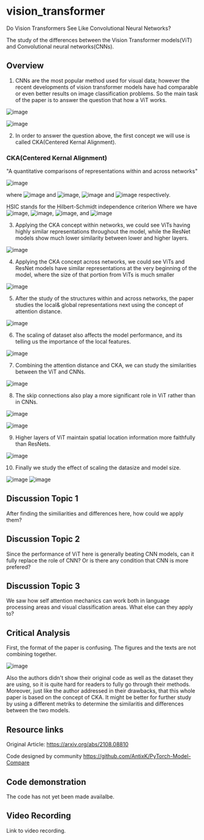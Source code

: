 # vision_transformer

Do Vision Transformers See Like Convolutional Neural Networks?

The study of the differences between the Vision Transformer models(ViT) and Convolutional neural networks(CNNs).


## Overview

1. CNNs are the most popular method used for visual data; however the recent developments of vision transformer models have had comparable or even better results on image classification problems. So the main task of the paper is to answer the question that how a ViT works.

![image](https://github.com/stevenlx96/vision_transformer/blob/main/images/conv.png?raw=true)

![image](https://github.com/stevenlx96/vision_transformer/blob/main/images/attetion.png?raw=true)

2. In order to answer the question above, the first concept we will use is called CKA(Centered Kernal Alignment).

### CKA(Centered Kernal Alignment)
"A quantitative comparisons of representations within and across networks"

![image](https://github.com/stevenlx96/vision_transformer/blob/main/images/cka%20formula.png?raw=true)

where
![image](https://github.com/stevenlx96/vision_transformer/blob/main/images/x.png?raw=true) and 
![image](https://github.com/stevenlx96/vision_transformer/blob/main/images/y.png?raw=true), 
![image](https://github.com/stevenlx96/vision_transformer/blob/main/images/k.png?raw=true) and
![image](https://github.com/stevenlx96/vision_transformer/blob/main/images/l.png?raw=true) respectively.

HSIC stands for the Hilbert-Schmidt independence criterion
Where we have
![image](https://github.com/stevenlx96/vision_transformer/blob/main/images/h.png?raw=true),
![image](https://github.com/stevenlx96/vision_transformer/blob/main/images/kp.png?raw=true), 
![image](https://github.com/stevenlx96/vision_transformer/blob/main/images/lp.png?raw=true), and
![image](https://github.com/stevenlx96/vision_transformer/blob/main/images/kl.png?raw=true)

3. Applying the CKA concept within networks, we could see ViTs having highly similar representations throughout the model, while the ResNet models show much lower similarity between lower and higher layers.

![image](https://github.com/stevenlx96/vision_transformer/blob/main/images/layers%20inside.png?raw=true)


4. Applying the CKA concept across networks, we could see ViTs and ResNet models have similar representations at the very beginning of the model, where the size of that portion from ViTs is much smaller

![image](https://github.com/stevenlx96/vision_transformer/blob/main/images/layers%20across.png?raw=true)

5. After the study of the structures within and across networks, the paper studies the local& global representations next using the concept of attention distance.

![image](https://github.com/stevenlx96/vision_transformer/blob/main/images/attention%20head.png?raw=true)

6. The scaling of dataset also affects the model performance, and its telling us the importance of the local features.

![image](https://github.com/stevenlx96/vision_transformer/blob/main/images/local%20attention.png?raw=true)

7. Combining the attention distance and CKA, we can study the similarities between the ViT and CNNs.

![image](https://github.com/stevenlx96/vision_transformer/blob/main/images/combin.png?raw=true)

8. The skip connections also play a more significant role in ViT rather than in CNNs.

![image](https://github.com/stevenlx96/vision_transformer/blob/main/images/skip.png?raw=true)

![image](https://github.com/stevenlx96/vision_transformer/blob/main/images/skiplayer.png?raw=true)

9. Higher layers of ViT maintain spatial location information more faithfully than ResNets.

![image](https://github.com/stevenlx96/vision_transformer/blob/main/images/spatial.png?raw=true)

10. Finally we study the effect of scaling the datasize and model size.

![image](https://github.com/stevenlx96/vision_transformer/blob/main/images/datasize.png?raw=true)
![image](https://github.com/stevenlx96/vision_transformer/blob/main/images/modelsize.png?raw=true)

## Discussion Topic 1

After finding the similiarities and differences here, how could we apply them?

## Discussion Topic 2

Since the performance of ViT here is generally beating CNN models, can it fully replace the role of CNN? Or is there any condition that CNN is more prefered?

## Discussion Topic 3

We saw how self attention mechanics can work both in language processing areas and visual classification areas. What else can they apply to?


## Critical Analysis

First, the format of the paper is confusing. The figures and the texts are not combining together.

![image](https://github.com/stevenlx96/vision_transformer/blob/main/images/paper.png?raw=true)

Also the authors didn't show their original code as well as the dataset they are using, so it is quite hard for readers to fully go through their methods. Moreover, just like the author addressed in their drawbacks, that this whole paper is based on the concept of CKA. It might be better for further study by using a different metriks to determine the similaritis and differences between the two models.

## Resource links

Original Article: https://arxiv.org/abs/2108.08810

Code designed by community https://github.com/AntixK/PyTorch-Model-Compare

## Code demonstration

The code has not yet been made availalbe.

## Video Recording

Link to video recording.
